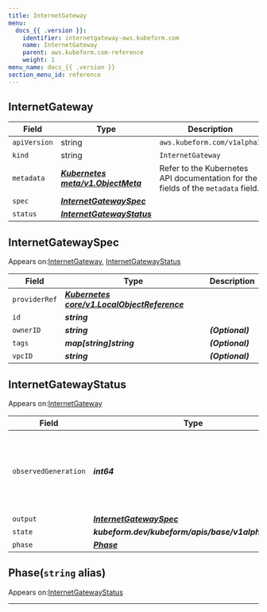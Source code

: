 ```yaml
---
title: InternetGateway
menu:
  docs_{{ .version }}:
    identifier: internetgateway-aws.kubeform.com
    name: InternetGateway
    parent: aws.kubeform.com-reference
    weight: 1
menu_name: docs_{{ .version }}
section_menu_id: reference
---
```


## InternetGateway
| Field | Type | Description |
| ------ | ----- | ----------- |
| `apiVersion` | string | `aws.kubeform.com/v1alpha1` |
|    `kind` | string | `InternetGateway` |
| `metadata` | ***[Kubernetes meta/v1.ObjectMeta](https://kubernetes.io/docs/reference/generated/kubernetes-api/v1.13/#objectmeta-v1-meta)***|Refer to the Kubernetes API documentation for the fields of the `metadata` field.|
| `spec` | ***[InternetGatewaySpec](#internetgatewayspec)***||
| `status` | ***[InternetGatewayStatus](#internetgatewaystatus)***||
## InternetGatewaySpec

Appears on:[InternetGateway](#internetgateway), [InternetGatewayStatus](#internetgatewaystatus)

| Field | Type | Description |
| ------ | ----- | ----------- |
| `providerRef` | ***[Kubernetes core/v1.LocalObjectReference](https://kubernetes.io/docs/reference/generated/kubernetes-api/v1.13/#localobjectreference-v1-core)***||
| `id` | ***string***||
| `ownerID` | ***string***| ***(Optional)*** |
| `tags` | ***map[string]string***| ***(Optional)*** |
| `vpcID` | ***string***| ***(Optional)*** |
## InternetGatewayStatus

Appears on:[InternetGateway](#internetgateway)

| Field | Type | Description |
| ------ | ----- | ----------- |
| `observedGeneration` | ***int64***| ***(Optional)*** Resource generation, which is updated on mutation by the API Server.|
| `output` | ***[InternetGatewaySpec](#internetgatewayspec)***| ***(Optional)*** |
| `state` | ***kubeform.dev/kubeform/apis/base/v1alpha1.State***| ***(Optional)*** |
| `phase` | ***[Phase](#phase)***| ***(Optional)*** |
## Phase(`string` alias)

Appears on:[InternetGatewayStatus](#internetgatewaystatus)

---
